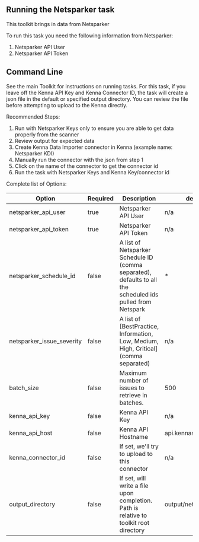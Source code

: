 ## Running the Netsparker task

This toolkit brings in data from Netsparker

To run this task you need the following information from Netsparker:

1. Netsparker API User
1. Netsparker API Token

## Command Line

See the main Toolkit for instructions on running tasks. For this task, if you leave off the Kenna API Key and Kenna Connector ID, the task will create a json file in the default or specified output directory. You can review the file before attempting to upload to the Kenna directly.

Recommended Steps:

1. Run with Netsparker Keys only to ensure you are able to get data properly from the scanner
1. Review output for expected data
1. Create Kenna Data Importer connector in Kenna (example name: Netsparker KDI)
1. Manually run the connector with the json from step 1
1. Click on the name of the connector to get the connector id
1. Run the task with Netsparker Keys and Kenna Key/connector id

Complete list of Options:

| Option | Required | Description | default |
| --- | --- | --- | --- |
| netsparker_api_user | true | Netsparker API User | n/a |
| netsparker_api_token | true | Netsparker API Token | n/a |
| netsparker_schedule_id | false | A list of Netsparker Schedule ID (comma separated), defaults to all the scheduled ids pulled from Netspark | * |
| netsparker_issue_severity | false | A list of [BestPractice, Information, Low, Medium, High, Critical] (comma separated) | n/a |
| batch_size | false | Maximum number of issues to retrieve in batches. | 500 |
| kenna_api_key | false | Kenna API Key | n/a |
| kenna_api_host | false | Kenna API Hostname | api.kennasecurity.com |
| kenna_connector_id | false | If set, we'll try to upload to this connector | n/a |
| output_directory | false | If set, will write a file upon completion. Path is relative to toolkit root directory | output/netsparker |
